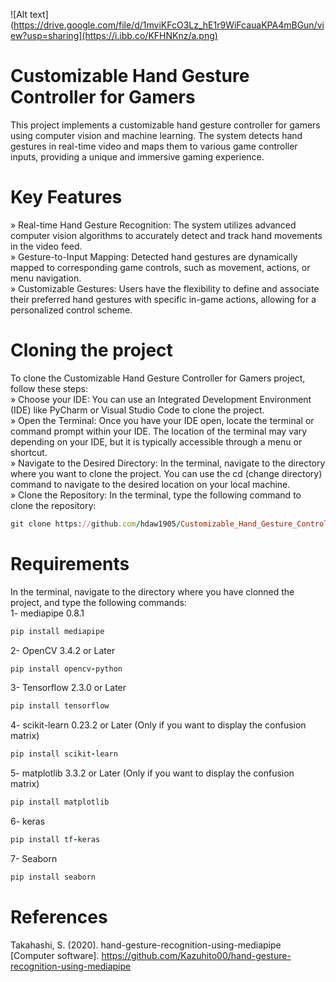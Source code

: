![Alt text](https://drive.google.com/file/d/1mviKFcO3Lz_hE1r9WiFcauaKPA4mBGun/view?usp=sharing](https://i.ibb.co/KFHNKnz/a.png)
# Customizable Hand Gesture Controller for Gamers
This project implements a customizable hand gesture controller for gamers using computer vision and machine learning. The system detects hand gestures in real-time video and maps them to various game controller inputs, providing a unique and immersive gaming experience.<br />

# Key Features
» Real-time Hand Gesture Recognition: The system utilizes advanced computer vision algorithms to accurately detect and track hand movements in the video feed.<br />
» Gesture-to-Input Mapping: Detected hand gestures are dynamically mapped to corresponding game controls, such as movement, actions, or menu navigation.<br />
» Customizable Gestures: Users have the flexibility to define and associate their preferred hand gestures with specific in-game actions, allowing for a personalized control scheme.<br />

# Cloning the project 
To clone the Customizable Hand Gesture Controller for Gamers project, follow these steps:<br />
» Choose your IDE: You can use an Integrated Development Environment (IDE) like PyCharm or Visual Studio Code to clone the project.<br />
» Open the Terminal: Once you have your IDE open, locate the terminal or command prompt within your IDE. The location of the terminal may vary depending on your IDE, but it is typically accessible through a menu or shortcut.<br />
» Navigate to the Desired Directory: In the terminal, navigate to the directory where you want to clone the project. You can use the cd (change directory) command to navigate to the desired location on your local machine.<br />
» Clone the Repository: In the terminal, type the following command to clone the repository:<br />
```ruby
git clone https://github.com/hdaw1905/Customizable_Hand_Gesture_Controller_for_Gamers.git   
```
# Requirements
In the terminal, navigate to the directory where you have clonned the project, and type the following commands:<br />
1- mediapipe 0.8.1 <br />
```ruby
pip install mediapipe
```
2- OpenCV 3.4.2 or Later <br />
```ruby
pip install opencv-python
```
3- Tensorflow 2.3.0 or Later<br />
```ruby
pip install tensorflow
```
4- scikit-learn 0.23.2 or Later (Only if you want to display the confusion matrix)<br />
```ruby
pip install scikit-learn
```
5- matplotlib 3.3.2 or Later (Only if you want to display the confusion matrix)<br />
```ruby
pip install matplotlib
```
6- keras<br />
```ruby
pip install tf-keras
```
7- Seaborn<br />
```ruby
pip install seaborn
```



# References 
Takahashi, S. (2020). hand-gesture-recognition-using-mediapipe [Computer software]. https://github.com/Kazuhito00/hand-gesture-recognition-using-mediapipe
